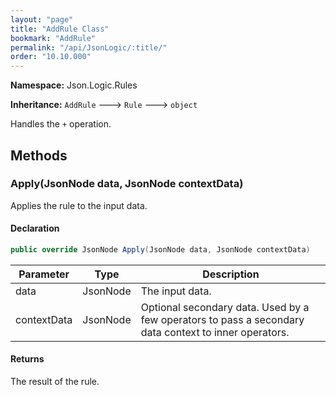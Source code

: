 ```yaml
---
layout: "page"
title: "AddRule Class"
bookmark: "AddRule"
permalink: "/api/JsonLogic/:title/"
order: "10.10.000"
---
```

**Namespace:** Json.Logic.Rules

**Inheritance:**
`AddRule`
 🡒 
`Rule`
 🡒 
`object`

Handles the `+` operation.

## Methods

### Apply(JsonNode data, JsonNode contextData)

Applies the rule to the input data.

#### Declaration

```c#
public override JsonNode Apply(JsonNode data, JsonNode contextData)
```

| Parameter | Type | Description |
|---|---|---|
| data | JsonNode | The input data. |
| contextData | JsonNode | Optional secondary data.  Used by a few operators to pass a secondary     data context to inner operators. |


#### Returns

The result of the rule.

